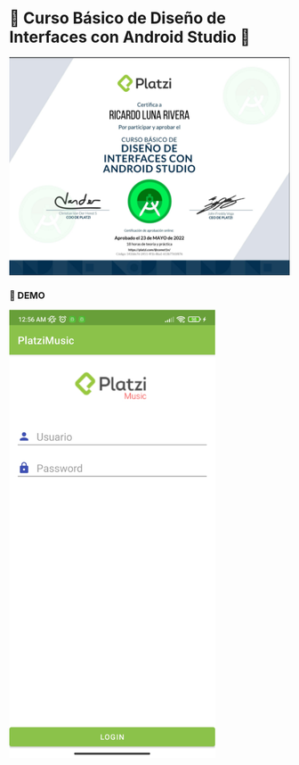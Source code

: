 # 🤖 Curso Básico de Diseño de Interfaces con Android Studio 🤖
![img](./img/interfacesAndroid.png)

### 📲 DEMO
<img src="./img/demo.jpg" width="370"/>
